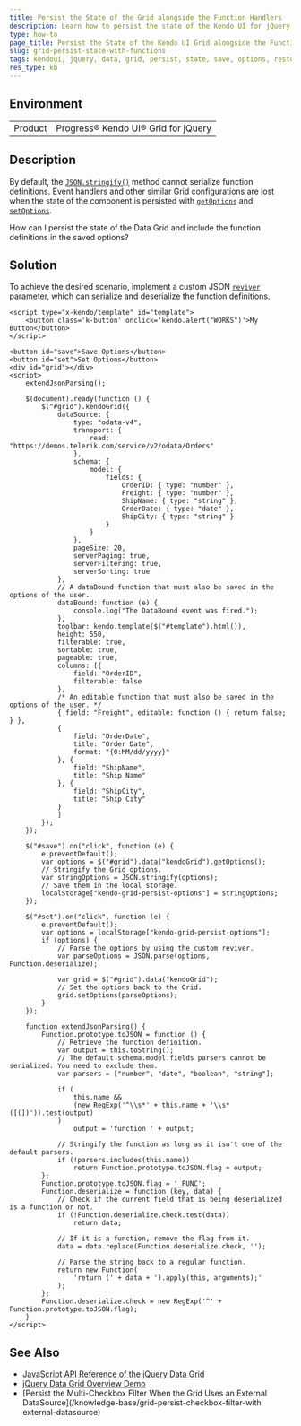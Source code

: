 ```yaml
---
title: Persist the State of the Grid alongside the Function Handlers
description: Learn how to persist the state of the Kendo UI for jQuery Data Grid and include the function definitions in the saved options.
type: how-to
page_title: Persist the State of the Kendo UI Grid alongside the Function Handlers - Kendo UI for jQuery Data Grid
slug: grid-persist-state-with-functions
tags: kendoui, jquery, data, grid, persist, state, save, options, restore, function, functions, handler, handlers
res_type: kb
---
```


## Environment

<table>
	<tbody>
		<tr>
			<td>Product</td>
			<td>Progress® Kendo UI® Grid for jQuery</td>
		</tr>
	</tbody>
</table>

## Description

By default, the [`JSON.stringify()`](https://developer.mozilla.org/en-US/docs/Web/JavaScript/Reference/Global_Objects/JSON/stringify) method cannot serialize function definitions. Event handlers and other similar Grid configurations are lost when the state of the component is persisted with [`getOptions`](/api/javascript/ui/grid/methods/getoptions) and [`setOptions`](/api/javascript/ui/grid/methods/setoptions).

How can I persist the state of the Data Grid and include the function definitions in the saved options?

## Solution

To achieve the desired scenario, implement a custom JSON [`reviver`](https://developer.mozilla.org/en-US/docs/Web/JavaScript/Reference/Global_Objects/JSON/parse#using_the_reviver_parameter) parameter, which can serialize and deserialize the function definitions.

```dojo
<script type="x-kendo/template" id="template">
    <button class='k-button' onclick='kendo.alert("WORKS")'>My Button</button>
</script>

<button id="save">Save Options</button>
<button id="set">Set Options</button>
<div id="grid"></div>
<script>
    extendJsonParsing();

    $(document).ready(function () {
        $("#grid").kendoGrid({
            dataSource: {
                type: "odata-v4",
                transport: {
                    read: "https://demos.telerik.com/service/v2/odata/Orders"
                },
                schema: {
                    model: {
                        fields: {
                            OrderID: { type: "number" },
                            Freight: { type: "number" },
                            ShipName: { type: "string" },
                            OrderDate: { type: "date" },
                            ShipCity: { type: "string" }
                        }
                    }
                },
                pageSize: 20,
                serverPaging: true,
                serverFiltering: true,
                serverSorting: true
            },
            // A dataBound function that must also be saved in the options of the user.
            dataBound: function (e) {
                console.log("The DataBound event was fired.");
            },
            toolbar: kendo.template($("#template").html()),
            height: 550,
            filterable: true,
            sortable: true,
            pageable: true,
            columns: [{
                field: "OrderID",
                filterable: false
            },
            /* An editable function that must also be saved in the options of the user. */
            { field: "Freight", editable: function () { return false; } },
            {
                field: "OrderDate",
                title: "Order Date",
                format: "{0:MM/dd/yyyy}"
            }, {
                field: "ShipName",
                title: "Ship Name"
            }, {
                field: "ShipCity",
                title: "Ship City"
            }
            ]
        });
    });

    $("#save").on("click", function (e) {
        e.preventDefault();
        var options = $("#grid").data("kendoGrid").getOptions();
        // Stringify the Grid options.
        var stringOptions = JSON.stringify(options);
        // Save them in the local storage.
        localStorage["kendo-grid-persist-options"] = stringOptions;
    });

    $("#set").on("click", function (e) {
        e.preventDefault();
        var options = localStorage["kendo-grid-persist-options"];
        if (options) {
            // Parse the options by using the custom reviver.
            var parseOptions = JSON.parse(options, Function.deserialize);

            var grid = $("#grid").data("kendoGrid");
            // Set the options back to the Grid.
            grid.setOptions(parseOptions);
        }
    });

    function extendJsonParsing() {
        Function.prototype.toJSON = function () {
            // Retrieve the function definition.
            var output = this.toString();
            // The default schema.model.fields parsers cannot be serialized. You need to exclude them.
            var parsers = ["number", "date", "boolean", "string"];

            if (
                this.name &&
                (new RegExp('^\\s*' + this.name + '\\s*([(])')).test(output)
            )
                output = 'function ' + output;

            // Stringify the function as long as it isn't one of the default parsers.
            if (!parsers.includes(this.name))
                return Function.prototype.toJSON.flag + output;
        };
        Function.prototype.toJSON.flag = '_FUNC';
        Function.deserialize = function (key, data) {
            // Check if the current field that is being deserialized is a function or not.
            if (!Function.deserialize.check.test(data))
                return data;

            // If it is a function, remove the flag from it.
            data = data.replace(Function.deserialize.check, '');

            // Parse the string back to a regular function.
            return new Function(
                'return (' + data + ').apply(this, arguments);'
            );
        };
        Function.deserialize.check = new RegExp('^' + Function.prototype.toJSON.flag);
    }
</script>
```

## See Also

* [JavaScript API Reference of the jQuery Data Grid](/api/javascript/ui/grid)
* [jQuery Data Grid Overview Demo](https://demos.telerik.com/kendo-ui/grid/index)
* [Persist the Multi-Checkbox Filter When the Grid Uses an External DataSource](/knowledge-base/grid-persist-checkbox-filter-with external-datasource)
